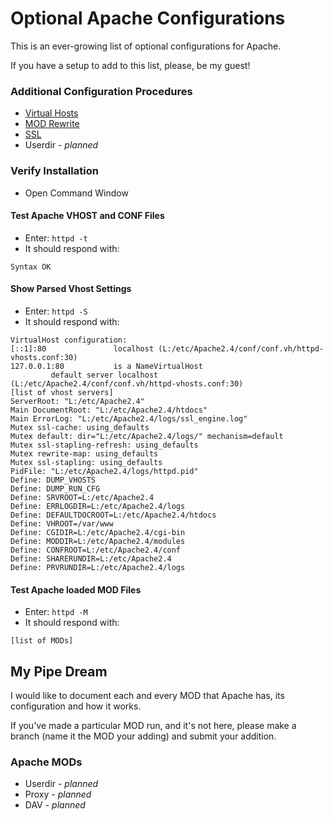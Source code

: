 # Optional Apache Configurations

This is an ever-growing list of optional configurations for Apache. 

If you have a setup to add to this list, please, be my guest!

### Additional Configuration Procedures
- [Virtual Hosts](./mods/vhost.md)
- [MOD Rewrite](./mods/mod.rewrite.md)
- [SSL](./mods/ssl.md)
- Userdir - <i>planned</i>

### Verify Installation
  - Open Command Window

#### Test Apache VHOST and CONF Files
  - Enter: `httpd -t`
  - It should respond with:
```shell
Syntax OK
```

#### Show Parsed Vhost Settings 
  - Enter: `httpd -S`
  - It should respond with:
```shell
VirtualHost configuration:
[::1]:80               localhost (L:/etc/Apache2.4/conf/conf.vh/httpd-vhosts.conf:30)
127.0.0.1:80           is a NameVirtualHost
         default server localhost (L:/etc/Apache2.4/conf/conf.vh/httpd-vhosts.conf:30)
[list of vhost servers]
ServerRoot: "L:/etc/Apache2.4"
Main DocumentRoot: "L:/etc/Apache2.4/htdocs"
Main ErrorLog: "L:/etc/Apache2.4/logs/ssl_engine.log"
Mutex ssl-cache: using_defaults
Mutex default: dir="L:/etc/Apache2.4/logs/" mechanism=default
Mutex ssl-stapling-refresh: using_defaults
Mutex rewrite-map: using_defaults
Mutex ssl-stapling: using_defaults
PidFile: "L:/etc/Apache2.4/logs/httpd.pid"
Define: DUMP_VHOSTS
Define: DUMP_RUN_CFG
Define: SRVROOT=L:/etc/Apache2.4
Define: ERRLOGDIR=L:/etc/Apache2.4/logs
Define: DEFAULTDOCROOT=L:/etc/Apache2.4/htdocs
Define: VHROOT=/var/www
Define: CGIDIR=L:/etc/Apache2.4/cgi-bin
Define: MODDIR=L:/etc/Apache2.4/modules
Define: CONFROOT=L:/etc/Apache2.4/conf
Define: SHARERUNDIR=L:/etc/Apache2.4
Define: PRVRUNDIR=L:/etc/Apache2.4/logs
```

#### Test Apache loaded MOD Files
  - Enter: `httpd -M`
  - It should respond with:
```shell
[list of MODs]
```

## My Pipe Dream

I would like to document each and every MOD that Apache has, its configuration and how it works.

If you've made a particular MOD run, and it's not here, please make a branch (name it the MOD your adding) and submit your addition.

### Apache MODs

- Userdir - <i>planned</i>
- Proxy - <i>planned</i>
- DAV - <i>planned</i>
